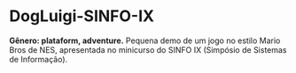 # DogLuigi-SINFO-IX
<b>Gênero: plataform, adventure.</b>
Pequena demo de um jogo no estilo Mario Bros de NES, apresentada no minicurso do SINFO IX (Simpósio de Sistemas de Informação).
